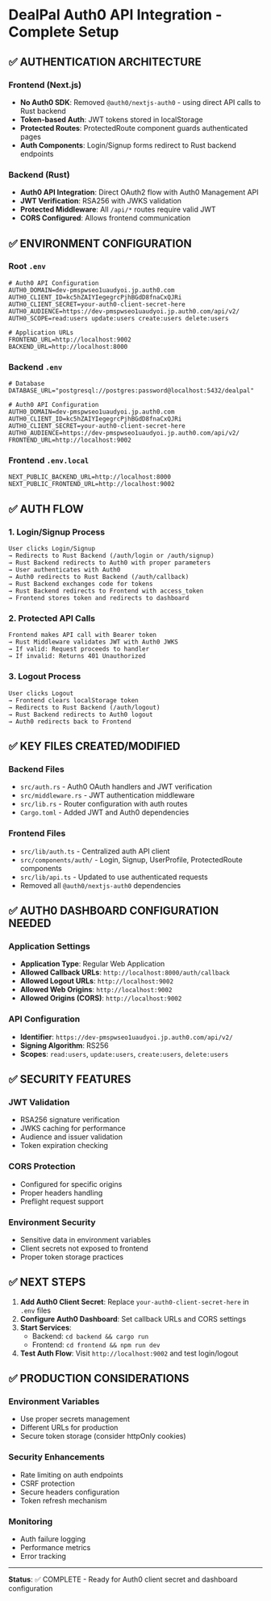# DealPal Auth0 API Integration - Complete Setup

## ✅ AUTHENTICATION ARCHITECTURE

### **Frontend (Next.js)**
- **No Auth0 SDK**: Removed `@auth0/nextjs-auth0` - using direct API calls to Rust backend
- **Token-based Auth**: JWT tokens stored in localStorage
- **Protected Routes**: ProtectedRoute component guards authenticated pages
- **Auth Components**: Login/Signup forms redirect to Rust backend endpoints

### **Backend (Rust)**
- **Auth0 API Integration**: Direct OAuth2 flow with Auth0 Management API
- **JWT Verification**: RSA256 with JWKS validation
- **Protected Middleware**: All `/api/*` routes require valid JWT
- **CORS Configured**: Allows frontend communication

## ✅ ENVIRONMENT CONFIGURATION

### **Root `.env`**
```env
# Auth0 API Configuration
AUTH0_DOMAIN=dev-pmspwseo1uaudyoi.jp.auth0.com
AUTH0_CLIENT_ID=kc5hZAIYIegegrcPjhBGdD8fnaCxQJRi
AUTH0_CLIENT_SECRET=your-auth0-client-secret-here
AUTH0_AUDIENCE=https://dev-pmspwseo1uaudyoi.jp.auth0.com/api/v2/
AUTH0_SCOPE=read:users update:users create:users delete:users

# Application URLs
FRONTEND_URL=http://localhost:9002
BACKEND_URL=http://localhost:8000
```

### **Backend `.env`**
```env
# Database
DATABASE_URL="postgresql://postgres:password@localhost:5432/dealpal"

# Auth0 API Configuration
AUTH0_DOMAIN=dev-pmspwseo1uaudyoi.jp.auth0.com
AUTH0_CLIENT_ID=kc5hZAIYIegegrcPjhBGdD8fnaCxQJRi
AUTH0_CLIENT_SECRET=your-auth0-client-secret-here
AUTH0_AUDIENCE=https://dev-pmspwseo1uaudyoi.jp.auth0.com/api/v2/
FRONTEND_URL=http://localhost:9002
```

### **Frontend `.env.local`**
```env
NEXT_PUBLIC_BACKEND_URL=http://localhost:8000
NEXT_PUBLIC_FRONTEND_URL=http://localhost:9002
```

## ✅ AUTH FLOW

### **1. Login/Signup Process**
```
User clicks Login/Signup 
→ Redirects to Rust Backend (/auth/login or /auth/signup)
→ Rust Backend redirects to Auth0 with proper parameters
→ User authenticates with Auth0
→ Auth0 redirects to Rust Backend (/auth/callback)
→ Rust Backend exchanges code for tokens
→ Rust Backend redirects to Frontend with access_token
→ Frontend stores token and redirects to dashboard
```

### **2. Protected API Calls**
```
Frontend makes API call with Bearer token
→ Rust Middleware validates JWT with Auth0 JWKS
→ If valid: Request proceeds to handler
→ If invalid: Returns 401 Unauthorized
```

### **3. Logout Process**
```
User clicks Logout
→ Frontend clears localStorage token
→ Redirects to Rust Backend (/auth/logout)
→ Rust Backend redirects to Auth0 logout
→ Auth0 redirects back to Frontend
```

## ✅ KEY FILES CREATED/MODIFIED

### **Backend Files**
- `src/auth.rs` - Auth0 OAuth handlers and JWT verification
- `src/middleware.rs` - JWT authentication middleware
- `src/lib.rs` - Router configuration with auth routes
- `Cargo.toml` - Added JWT and Auth0 dependencies

### **Frontend Files**
- `src/lib/auth.ts` - Centralized auth API client
- `src/components/auth/` - Login, Signup, UserProfile, ProtectedRoute components
- `src/lib/api.ts` - Updated to use authenticated requests
- Removed all `@auth0/nextjs-auth0` dependencies

## ✅ AUTH0 DASHBOARD CONFIGURATION NEEDED

### **Application Settings**
- **Application Type**: Regular Web Application
- **Allowed Callback URLs**: `http://localhost:8000/auth/callback`
- **Allowed Logout URLs**: `http://localhost:9002`
- **Allowed Web Origins**: `http://localhost:9002`
- **Allowed Origins (CORS)**: `http://localhost:9002`

### **API Configuration**
- **Identifier**: `https://dev-pmspwseo1uaudyoi.jp.auth0.com/api/v2/`
- **Signing Algorithm**: RS256
- **Scopes**: `read:users`, `update:users`, `create:users`, `delete:users`

## ✅ SECURITY FEATURES

### **JWT Validation**
- RSA256 signature verification
- JWKS caching for performance
- Audience and issuer validation
- Token expiration checking

### **CORS Protection**
- Configured for specific origins
- Proper headers handling
- Preflight request support

### **Environment Security**
- Sensitive data in environment variables
- Client secrets not exposed to frontend
- Proper token storage practices

## ✅ NEXT STEPS

1. **Add Auth0 Client Secret**: Replace `your-auth0-client-secret-here` in `.env` files
2. **Configure Auth0 Dashboard**: Set callback URLs and CORS settings
3. **Start Services**: 
   - Backend: `cd backend && cargo run`
   - Frontend: `cd frontend && npm run dev`
4. **Test Auth Flow**: Visit `http://localhost:9002` and test login/logout

## ✅ PRODUCTION CONSIDERATIONS

### **Environment Variables**
- Use proper secrets management
- Different URLs for production
- Secure token storage (consider httpOnly cookies)

### **Security Enhancements**
- Rate limiting on auth endpoints
- CSRF protection
- Secure headers configuration
- Token refresh mechanism

### **Monitoring**
- Auth failure logging
- Performance metrics
- Error tracking

---

**Status**: ✅ COMPLETE - Ready for Auth0 client secret and dashboard configuration